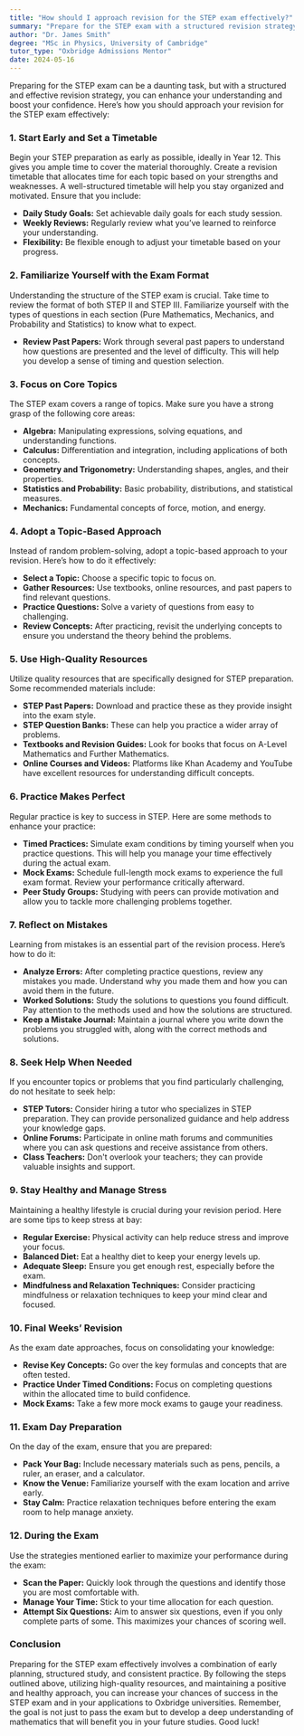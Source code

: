 ```yaml
---
title: "How should I approach revision for the STEP exam effectively?"
summary: "Prepare for the STEP exam with a structured revision strategy, starting early, setting a timetable, and focusing on your strengths and weaknesses."
author: "Dr. James Smith"
degree: "MSc in Physics, University of Cambridge"
tutor_type: "Oxbridge Admissions Mentor"
date: 2024-05-16
---
```


Preparing for the STEP exam can be a daunting task, but with a structured and effective revision strategy, you can enhance your understanding and boost your confidence. Here’s how you should approach your revision for the STEP exam effectively:

### 1. **Start Early and Set a Timetable**

Begin your STEP preparation as early as possible, ideally in Year 12. This gives you ample time to cover the material thoroughly. Create a revision timetable that allocates time for each topic based on your strengths and weaknesses. A well-structured timetable will help you stay organized and motivated. Ensure that you include:

- **Daily Study Goals:** Set achievable daily goals for each study session.
- **Weekly Reviews:** Regularly review what you’ve learned to reinforce your understanding.
- **Flexibility:** Be flexible enough to adjust your timetable based on your progress.

### 2. **Familiarize Yourself with the Exam Format**

Understanding the structure of the STEP exam is crucial. Take time to review the format of both STEP II and STEP III. Familiarize yourself with the types of questions in each section (Pure Mathematics, Mechanics, and Probability and Statistics) to know what to expect. 

- **Review Past Papers:** Work through several past papers to understand how questions are presented and the level of difficulty. This will help you develop a sense of timing and question selection.

### 3. **Focus on Core Topics**

The STEP exam covers a range of topics. Make sure you have a strong grasp of the following core areas:

- **Algebra:** Manipulating expressions, solving equations, and understanding functions.
- **Calculus:** Differentiation and integration, including applications of both concepts.
- **Geometry and Trigonometry:** Understanding shapes, angles, and their properties.
- **Statistics and Probability:** Basic probability, distributions, and statistical measures.
- **Mechanics:** Fundamental concepts of force, motion, and energy.

### 4. **Adopt a Topic-Based Approach**

Instead of random problem-solving, adopt a topic-based approach to your revision. Here’s how to do it effectively:

- **Select a Topic:** Choose a specific topic to focus on.
- **Gather Resources:** Use textbooks, online resources, and past papers to find relevant questions.
- **Practice Questions:** Solve a variety of questions from easy to challenging. 
- **Review Concepts:** After practicing, revisit the underlying concepts to ensure you understand the theory behind the problems.

### 5. **Use High-Quality Resources**

Utilize quality resources that are specifically designed for STEP preparation. Some recommended materials include:

- **STEP Past Papers:** Download and practice these as they provide insight into the exam style.
- **STEP Question Banks:** These can help you practice a wider array of problems.
- **Textbooks and Revision Guides:** Look for books that focus on A-Level Mathematics and Further Mathematics.
- **Online Courses and Videos:** Platforms like Khan Academy and YouTube have excellent resources for understanding difficult concepts.

### 6. **Practice Makes Perfect**

Regular practice is key to success in STEP. Here are some methods to enhance your practice:

- **Timed Practices:** Simulate exam conditions by timing yourself when you practice questions. This will help you manage your time effectively during the actual exam.
- **Mock Exams:** Schedule full-length mock exams to experience the full exam format. Review your performance critically afterward.
- **Peer Study Groups:** Studying with peers can provide motivation and allow you to tackle more challenging problems together.

### 7. **Reflect on Mistakes**

Learning from mistakes is an essential part of the revision process. Here’s how to do it:

- **Analyze Errors:** After completing practice questions, review any mistakes you made. Understand why you made them and how you can avoid them in the future.
- **Worked Solutions:** Study the solutions to questions you found difficult. Pay attention to the methods used and how the solutions are structured.
- **Keep a Mistake Journal:** Maintain a journal where you write down the problems you struggled with, along with the correct methods and solutions.

### 8. **Seek Help When Needed**

If you encounter topics or problems that you find particularly challenging, do not hesitate to seek help:

- **STEP Tutors:** Consider hiring a tutor who specializes in STEP preparation. They can provide personalized guidance and help address your knowledge gaps.
- **Online Forums:** Participate in online math forums and communities where you can ask questions and receive assistance from others.
- **Class Teachers:** Don't overlook your teachers; they can provide valuable insights and support.

### 9. **Stay Healthy and Manage Stress**

Maintaining a healthy lifestyle is crucial during your revision period. Here are some tips to keep stress at bay:

- **Regular Exercise:** Physical activity can help reduce stress and improve your focus.
- **Balanced Diet:** Eat a healthy diet to keep your energy levels up.
- **Adequate Sleep:** Ensure you get enough rest, especially before the exam.
- **Mindfulness and Relaxation Techniques:** Consider practicing mindfulness or relaxation techniques to keep your mind clear and focused.

### 10. **Final Weeks’ Revision**

As the exam date approaches, focus on consolidating your knowledge:

- **Revise Key Concepts:** Go over the key formulas and concepts that are often tested.
- **Practice Under Timed Conditions:** Focus on completing questions within the allocated time to build confidence.
- **Mock Exams:** Take a few more mock exams to gauge your readiness.

### 11. **Exam Day Preparation**

On the day of the exam, ensure that you are prepared:

- **Pack Your Bag:** Include necessary materials such as pens, pencils, a ruler, an eraser, and a calculator.
- **Know the Venue:** Familiarize yourself with the exam location and arrive early.
- **Stay Calm:** Practice relaxation techniques before entering the exam room to help manage anxiety.

### 12. **During the Exam**

Use the strategies mentioned earlier to maximize your performance during the exam:

- **Scan the Paper:** Quickly look through the questions and identify those you are most comfortable with.
- **Manage Your Time:** Stick to your time allocation for each question.
- **Attempt Six Questions:** Aim to answer six questions, even if you only complete parts of some. This maximizes your chances of scoring well.

### Conclusion

Preparing for the STEP exam effectively involves a combination of early planning, structured study, and consistent practice. By following the steps outlined above, utilizing high-quality resources, and maintaining a positive and healthy approach, you can increase your chances of success in the STEP exam and in your applications to Oxbridge universities. Remember, the goal is not just to pass the exam but to develop a deep understanding of mathematics that will benefit you in your future studies. Good luck!
    